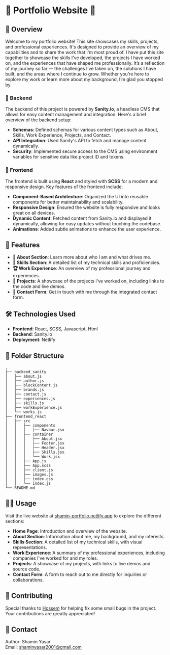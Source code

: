 # 🌟 Portfolio Website 🌟

## 🚀 Overview

Welcome to my portfolio website! This site showcases my skills, projects, and professional experiences. It's designed to provide an overview of my capabilities and to share the work that I'm most proud of. I have put this site together to showcase the skills I’ve developed, the projects I have worked on, and the experiences that have shaped me professionally. It’s a reflection of my journey so far — the challenges I’ve taken on, the solutions I have built, and the areas where I continue to grow. Whether you’re here to explore my work or learn more about my background, I’m glad you stopped by.

### 🔧 Backend

The backend of this project is powered by **Sanity.io**, a headless CMS that allows for easy content management and integration. Here's a brief overview of the backend setup:

- **Schemas**: Defined schemas for various content types such as About, Skills, Work Experience, Projects, and Contact.
- **API Integration**: Used Sanity's API to fetch and manage content dynamically.
- **Security**: Implemented secure access to the CMS using environment variables for sensitive data like project ID and tokens.

### 🎨 Frontend

The frontend is built using **React** and styled with **SCSS** for a modern and responsive design. Key features of the frontend include:

- **Component-Based Architecture**: Organized the UI into reusable components for better maintainability and scalability.
- **Responsive Design**: Ensured the website is fully responsive and looks great on all devices.
- **Dynamic Content**: Fetched content from Sanity.io and displayed it dynamically, allowing for easy updates without touching the codebase.
- **Animations**: Added subtle animations to enhance the user experience.

## 🌟 Features

- **📝 About Section**: Learn more about who I am and what drives me.
- **💼 Skills Section**: A detailed list of my technical skills and proficiencies.
- **🏆 Work Experience**: An overview of my professional journey and experiences.
- **📂 Projects**: A showcase of the projects I've worked on, including links to the code and live demos.
- **📧 Contact Form**: Get in touch with me through the integrated contact form.

## 🛠️ Technologies Used

- **Frontend**: React, SCSS, Javascript, Html
- **Backend**: Sanity.io
- **Deployment**: Netlify

## 📁 Folder Structure

```
.
├── backend_sanity
│   ├── about.js
│   ├── author.js
│   ├── blockContent.js
│   ├── brands.js
│   ├── contact.js
│   ├── experiences.js
│   ├── skills.js
│   ├── workExperience.js
│   └── works.js
├── frontend_react
│   ├── src
│   │   ├── components
│   │   │   ├── Navbar.jsx
│   │   ├── container
│   │   │   ├── About.jsx
│   │   │   ├── Footer.jsx
│   │   │   ├── Header.jsx
│   │   │   ├── Skills.jsx
│   │   │   └── Work.jsx
│   │   ├── App.js
│   │   ├── App.scss
│   │   ├── client.js
│   │   ├── images.js
│   │   ├── index.css
│   │   └── index.js
└── README.md
```

## 🧑‍💻 Usage

Visit the live website at [shamin-portfolio.netlify.app](https://shamin-portfolio.netlify.app) to explore the different sections:

- **Home Page**: Introduction and overview of the website.
- **About Section**: Information about me, my background, and my interests.
- **Skills Section**: A detailed list of my technical skills, with visual representations.
- **Work Experience**: A summary of my professional experiences, including companies I've worked for and my roles.
- **Projects**: A showcase of my projects, with links to live demos and source code.
- **Contact Form**: A form to reach out to me directly for inquiries or collaborations.

## 🤝 Contributing

Special thanks to [Hossem](https://github.com/hossem7) for helping fix some small bugs in the project. Your contributions are greatly appreciated!

## 📧 Contact

Author: Shamin Yasar  
Email: [shaminyasar2001@gmail.com](mailto:shaminyasar2001@gmail.com)



